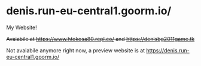 # denis.run-eu-central1.goorm.io/

  My Website!
  
  
  ~~Avaiabile at https://www.htokosa80.repl.co/ and https://denisbg2011game.tk~~
  
  Not avaiabile anymore right now, a preview website is at https://denis.run-eu-central1.goorm.io/
